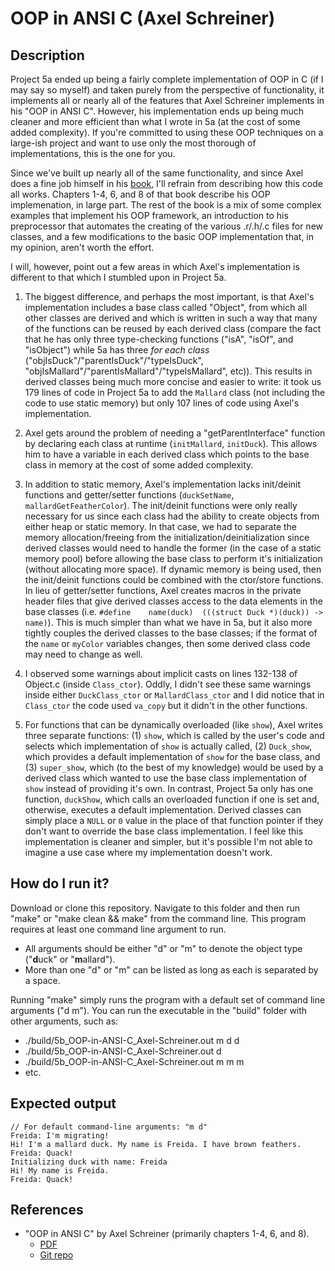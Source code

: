 # OOP in ANSI C (Axel Schreiner)

## Description

Project 5a ended up being a fairly complete implementation of OOP in C (if I may say so myself) and taken purely from the perspective of functionality, it implements all or nearly all of the features that Axel Schreiner implements in his "OOP in ANSI C". However, his implementation ends up being much cleaner and more efficient than what I wrote in 5a (at the cost of some added complexity). If you're committed to using these OOP techniques on a large-ish project and want to use only the most thorough of implementations, this is the one for you.

Since we've built up nearly all of the same functionality, and since Axel does a fine job himself in his [book](https://www.cs.rit.edu/~ats/books/ooc.pdf), I'll refrain from describing how this code all works. Chapters 1-4, 6, and 8 of that book describe his OOP implemenation, in large part. The rest of the book is a mix of some complex examples that implement his OOP framework, an introduction to his preprocessor that automates the creating of the various .r/.h/.c files for new classes, and a few modifications to the basic OOP implementation that, in my opinion, aren't worth the effort.

I will, however, point out a few areas in which Axel's implementation is different to that which I stumbled upon in Project 5a.

1) The biggest difference, and perhaps the most important, is that Axel's implementation includes a base class called "Object", from which all other classes are derived and which is written in such a way that many of the functions can be reused by each derived class (compare the fact that he has only three type-checking functions ("isA", "isOf", and "isObject") while 5a has three _for each class_ ("objIsDuck"/"parentIsDuck"/"typeIsDuck", "objIsMallard"/"parentIsMallard"/"typeIsMallard", etc)). This results in derived classes being much more concise and easier to write: it took us 179 lines of code in Project 5a to add the `Mallard` class (not including the code to use static memory) but only 107 lines of code using Axel's implementation.

2) Axel gets around the problem of needing a "getParentInterface" function by declaring each class at runtime (`initMallard`, `initDuck`). This allows him to have a variable in each derived class which points to the base class in memory at the cost of some added complexity.

3) In addition to static memory, Axel's implementation lacks init/deinit functions and getter/setter functions (`duckSetName`, `mallardGetFeatherColor`). The init/deinit functions were only really necessary for us since each class had the ability to create objects from either heap or static memory. In that case, we had to separate the memory allocation/freeing from the initialization/deinitialization since derived classes would need to handle the former (in the case of a static memory pool) before allowing the base class to perform it's initialization (without allocating more space). If dynamic memory is being used, then the init/deinit functions could be combined with the ctor/store functions. In lieu of getter/setter functions, Axel creates macros in the private header files that give derived classes access to the data elements in the base classes (i.e. `#define	name(duck)	(((struct Duck *)(duck)) -> name)`). This is much simpler than what we have in 5a, but it also more tightly couples the derived classes to the base classes; if the format of the `name` or `myColor` variables changes, then some derived class code may need to change as well.

4) I observed some warnings about implicit casts on lines 132-138 of Object.c (inside `Class_ctor`). Oddly, I didn't see these same warnings inside either `DuckClass_ctor` or `MallardClass_ctor` and I did notice that in `Class_ctor` the code used `va_copy` but it didn't in the other functions.

5) For functions that can be dynamically overloaded (like `show`), Axel writes three separate functions: (1) `show`, which is called by the user's code and selects which implementation of `show` is actually called, (2) `Duck_show`, which provides a default implementation of `show` for the base class, and (3) `super_show`, which (to the best of my knowledge) would be used by a derived class which wanted to use the base class implementation of `show` instead of providing it's own. In contrast, Project 5a only has one function, `duckShow`, which calls an overloaded function if one is set and, otherwise, executes a default implementation. Derived classes can simply place a `NULL` or `0` value in the place of that function pointer if they don't want to override the base class implementation. I feel like this implementation is cleaner and simpler, but it's possible I'm not able to imagine a use case where my implementation doesn't work.

## How do I run it?

Download or clone this repository. Navigate to this folder and then run "make" or "make clean && make" from the command line. This program requires at least one command line argument to run.
- All arguments should be either "d" or "m" to denote the object type ("**d**uck" or "**m**allard").
- More than one "d" or "m" can be listed as long as each is separated by a space.

Running "make" simply runs the program with a default set of command line arguments ("d m"). You can run the executable in the "build" folder with other arguments, such as:
- ./build/5b_OOP-in-ANSI-C_Axel-Schreiner.out m d d
- ./build/5b_OOP-in-ANSI-C_Axel-Schreiner.out d
- ./build/5b_OOP-in-ANSI-C_Axel-Schreiner.out m m m
- etc.

## Expected output

```
// For default command-line arguments: "m d"
Freida: I'm migrating!
Hi! I'm a mallard duck. My name is Freida. I have brown feathers.
Freida: Quack!
Initializing duck with name: Freida
Hi! My name is Freida.
Freida: Quack!
```

## References
- "OOP in ANSI C" by Axel Schreiner (primarily chapters 1-4, 6, and 8).
    - [PDF](https://www.cs.rit.edu/~ats/books/ooc.pdf)
    - [Git repo](https://github.com/shichao-an/ooc)
